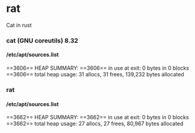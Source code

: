 # rat
Cat in rust

### cat (GNU coreutils) 8.32
#### /etc/apt/sources.list
==3606== HEAP SUMMARY:
==3606==     in use at exit: 0 bytes in 0 blocks
==3606==   total heap usage: 31 allocs, 31 frees, 139,232 bytes allocated

### rat
#### /etc/apt/sources.list
==3662== HEAP SUMMARY:
==3662==     in use at exit: 0 bytes in 0 blocks
==3662==   total heap usage: 27 allocs, 27 frees, 80,967 bytes allocated
